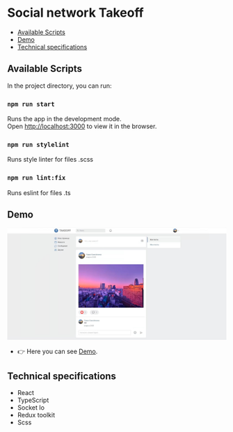 # Social network Takeoff

* [Available Scripts](#Available-Scripts)
* [Demo](#Demo)
* [Technical specifications](#Technical-specifications)

## Available Scripts

In the project directory, you can run:

### `npm run start`
Runs the app in the development mode.\
Open [http://localhost:3000](http://localhost:3000) to view it in the browser.

### `npm run stylelint`
Runs style linter for files .scss

### `npm run lint:fix`
Runs eslint for files .ts


## Demo

![](github/social.jpg)

* :point_right: Here you can see [Demo](https://takeoff-client.vercel.app).

## Technical specifications
* React
* TypeScript
* Socket Io
* Redux toolkit
* Scss